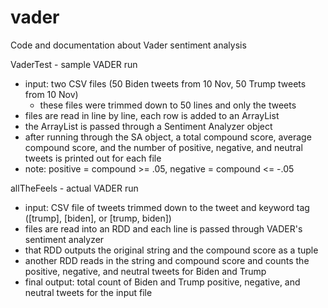 # vader
Code and documentation about Vader sentiment analysis

VaderTest - sample VADER run
  - input: two CSV files (50 Biden tweets from 10 Nov, 50 Trump tweets from 10 Nov)
    - these files were trimmed down to 50 lines and only the tweets
  - files are read in line by line, each row is added to an ArrayList
  - the ArrayList is passed through a Sentiment Analyzer object
  - after running through the SA object, a total compound score, average compound score, and the number of positive, negative, and neutral tweets is printed out for each file
  - note: positive = compound >= .05, negative = compound <= -.05
  
allTheFeels - actual VADER run
  - input: CSV file of tweets trimmed down to the tweet and keyword tag ([trump], [biden], or [trump, biden])
  - files are read into an RDD and each line is passed through VADER's sentiment analyzer
  - that RDD outputs the original string and the compound score as a tuple
  - another RDD reads in the string and compound score and counts the positive, negative, and neutral tweets for Biden and Trump
  - final output: total count of Biden and Trump positive, negative, and neutral tweets for the input file

